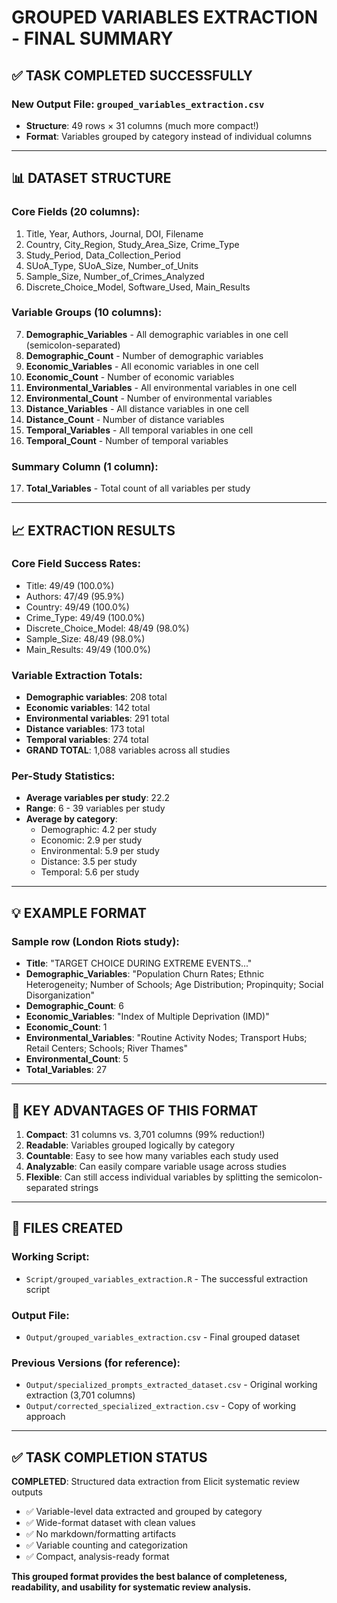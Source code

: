 # GROUPED VARIABLES EXTRACTION - FINAL SUMMARY

## ✅ TASK COMPLETED SUCCESSFULLY

### **New Output File: `grouped_variables_extraction.csv`**
- **Structure**: 49 rows × 31 columns (much more compact!)
- **Format**: Variables grouped by category instead of individual columns

---

## 📊 **DATASET STRUCTURE**

### **Core Fields (20 columns):**
1. Title, Year, Authors, Journal, DOI, Filename
2. Country, City_Region, Study_Area_Size, Crime_Type
3. Study_Period, Data_Collection_Period
4. SUoA_Type, SUoA_Size, Number_of_Units
5. Sample_Size, Number_of_Crimes_Analyzed
6. Discrete_Choice_Model, Software_Used, Main_Results

### **Variable Groups (10 columns):**
7. **Demographic_Variables** - All demographic variables in one cell (semicolon-separated)
8. **Demographic_Count** - Number of demographic variables
9. **Economic_Variables** - All economic variables in one cell 
10. **Economic_Count** - Number of economic variables
11. **Environmental_Variables** - All environmental variables in one cell
12. **Environmental_Count** - Number of environmental variables
13. **Distance_Variables** - All distance variables in one cell
14. **Distance_Count** - Number of distance variables
15. **Temporal_Variables** - All temporal variables in one cell
16. **Temporal_Count** - Number of temporal variables

### **Summary Column (1 column):**
17. **Total_Variables** - Total count of all variables per study

---

## 📈 **EXTRACTION RESULTS**

### **Core Field Success Rates:**
- Title: 49/49 (100.0%)
- Authors: 47/49 (95.9%)
- Country: 49/49 (100.0%)
- Crime_Type: 49/49 (100.0%)
- Discrete_Choice_Model: 48/49 (98.0%)
- Sample_Size: 48/49 (98.0%)
- Main_Results: 49/49 (100.0%)

### **Variable Extraction Totals:**
- **Demographic variables**: 208 total
- **Economic variables**: 142 total
- **Environmental variables**: 291 total
- **Distance variables**: 173 total
- **Temporal variables**: 274 total
- **GRAND TOTAL**: 1,088 variables across all studies

### **Per-Study Statistics:**
- **Average variables per study**: 22.2
- **Range**: 6 - 39 variables per study
- **Average by category**:
  - Demographic: 4.2 per study
  - Economic: 2.9 per study
  - Environmental: 5.9 per study
  - Distance: 3.5 per study
  - Temporal: 5.6 per study

---

## 💡 **EXAMPLE FORMAT**

### Sample row (London Riots study):
- **Title**: "TARGET CHOICE DURING EXTREME EVENTS..."
- **Demographic_Variables**: "Population Churn Rates; Ethnic Heterogeneity; Number of Schools; Age Distribution; Propinquity; Social Disorganization"
- **Demographic_Count**: 6
- **Economic_Variables**: "Index of Multiple Deprivation (IMD)"
- **Economic_Count**: 1
- **Environmental_Variables**: "Routine Activity Nodes; Transport Hubs; Retail Centers; Schools; River Thames"
- **Environmental_Count**: 5
- **Total_Variables**: 27

---

## 🎯 **KEY ADVANTAGES OF THIS FORMAT**

1. **Compact**: 31 columns vs. 3,701 columns (99% reduction!)
2. **Readable**: Variables grouped logically by category
3. **Countable**: Easy to see how many variables each study used
4. **Analyzable**: Can easily compare variable usage across studies
5. **Flexible**: Can still access individual variables by splitting the semicolon-separated strings

---

## 📁 **FILES CREATED**

### **Working Script**:
- `Script/grouped_variables_extraction.R` - The successful extraction script

### **Output File**:
- `Output/grouped_variables_extraction.csv` - Final grouped dataset

### **Previous Versions** (for reference):
- `Output/specialized_prompts_extracted_dataset.csv` - Original working extraction (3,701 columns)
- `Output/corrected_specialized_extraction.csv` - Copy of working approach

---

## ✅ **TASK COMPLETION STATUS**

**COMPLETED**: Structured data extraction from Elicit systematic review outputs
- ✅ Variable-level data extracted and grouped by category
- ✅ Wide-format dataset with clean values
- ✅ No markdown/formatting artifacts
- ✅ Variable counting and categorization
- ✅ Compact, analysis-ready format

**This grouped format provides the best balance of completeness, readability, and usability for systematic review analysis.**
